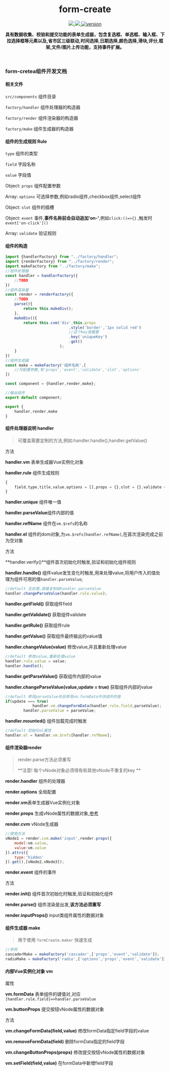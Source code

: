 <h1 align="center">form-create</h1>

<p align="center">
  <a href="https://github.com/xaboy/form-create/blob/master/LICENSE">
    <img src="https://img.shields.io/badge/License-MIT-yellow.svg" />
  </a>
  <a href="https://github.com/xaboy">
    <img src="https://img.shields.io/badge/Author-xaboy-blue.svg" />
  </a>
  <a href="https://www.npmjs.com/package/form-create">
    <img src="https://badge.fury.io/js/form-create.svg" alt="version" />
  </a>
</p>

<p align="center">
  <b>具有数据收集、校验和提交功能的表单生成器，包含复选框、单选框、输入框、下拉选择框等元素以及,省市区三级联动,时间选择,日期选择,颜色选择,滑块,评分,框架,文件/图片上传功能，支持事件扩展。</b>
</p>
<br />

### form-cretea组件开发文档

#### 相关文件

`src/components` 组件目录

`factory/handler`  组件处理器的构造器

`factory/render`  组件渲染器的构造器

`factory/make`  组件生成器的构造器



#### 组件的生成规则 Rule

`type` 组件的类型

`field` 字段名称

`value` 字段值

Object: `props` 组件配置参数

Array: `options` 可选择参数,例如radio组件,checkbox组件,select组件

Object: `slot` 组件的插槽

Object: `event` 事件,**事件名称前会自动追加'on-'**,例如`click:()=>{}` ,触发时 `event['on-click']()`

Array: `validate` 验证规则



#### 组件的构造

```javascript
import {handlerFactory} from "../factory/handler";
import {renderFactory} from "../factory/render";
import makeFactory from "../factory/make";
//组件处理器
const handler = handlerFactory({
    //TODO 
})
//组件渲染器
const render = renderFactory({
    //TODO
    parse(){
      	return this.makeDiv();
    },
  	makeDiv(){
        return this.cvm('div',this.props
                            .style('border','1px solid red')
                            //这个key很重要
                            .key('uniqueKey')
                            .get()
                        );
    }
})
//组件生成器
const make = makeFactory('组件名称',[
    //可配置参数,有'props','event','validate','slot','options'
])

const component = {handler,render,make};

//输出组件
export default component;

export {
    handler,render,make
}

```



#### 组件处理器说明 handler

>   可覆盖需要定制的方法,例如:handler.handle(),handler.getValue()

方法

**handler.vm** 表单生成器Vue实例化对象

**handler.rule** 组件生成规则

```javascript
{
    field,type,title,value,options = [],props = {},slot = {},validate = [],event = {}
}
```

**handler.unique** 组件唯一值

**handler.parseValue**组件内部的值

**handler.refName** 组件在`vm.$refs`的名称

**handler.el** 组件的dom对象,为`vm.$refs[handler.refName]`,在首次渲染完成之前为空对象

方法

**handler.verify()**组件首次初始化时触发,验证和初始化组件规则

**handler.handle()** 组件value发生变化时触发,用来处理value,将用户传入的值处理为组件可用的值`handler.parseValue`;

```javascript
//default 无处理,直接复制给handler.parseValue
handler.changeParseValue(handler.rule.value);
```

**handler.getField()** 获取组件field

**handler.getValidate()** 获取组件validate

**handler.getRule()**  获取组件rule

**handler.getValue()**  获取组件最终输出的value值

**handler.changeValue(value)**  修改value,并且重新处理value

```javascript
//default 修改value,重新处理value
handler.rule.value = value;
handler.handle();
```

**handler.getParseValue()**  获取组件内部的value

**handler.changeParseValue(value,update = true)**  获取组件内部的value

```javascript
//default 修改parseValue并且修改vm.formData中该组件的值
if(update === true)
            handler.vm.changeFormData(handler.rule.field,parseValue);
        handler.parseValue = parseValue;
```

**handler.mounted()**  组件加载完成时触发

```javascript
//default 初始化el属性
handler.el = handler.vm.$refs[handler.refName];
```



#### 组件渲染器render

>   render.parse方法必须重写
>
>   **注意! 每个vNode对象必须得有和其他vNode不重复的key **



**render.handler** 组件的处理器

**render.options**  全局配置

**render.vm**表单生成器Vue实例化对象

**render.props**  生成vNode属性的数据对象,[参考](https://cn.vuejs.org/v2/guide/render-function.html#深入-data-对象)

**render.cvm** vNode生成器

```javascript
//使用方法
vNode1 = render.cvm.make('input',render.props({
    model:vm.value,
  	value:vm.value
}).attrs({
    type:'hidden'
}).get(),[vNode2,vNode3]);
```

**render.event** 组件的事件

方法

**render.init()**  组件首次初始化时触发,验证和初始化组件

**render.parse()** 组件渲染是出发,**该方法必须重写**

**render.inputProps()** input类组件属性的数据对象



#### 组件生成器 make

>   用于使用 `formCreate.maker` 快速生成

```javascript
//举例
cascaderMake = makeFactory('cascader',['props','event','validate']);
radioMake = makeFactory('radio',['options','props','event','validate']);
```



#### 内部Vue实例化对象 vm

属性

**vm.formData** 表单组件的键值对,对应`[handler.rule.field]=>handler.parseValue`

**vm.buttonProps** 提交按钮vNode属性的数据对象

方法

**vm.changeFormData(field,value)**  修改formData指定field字段的value

**vm.removeFormData(field)** 删除formData指定的field字段

**vm.changeButtonProps(props)** 修改提交按钮vNode属性的数据对象

**vm.setField(field,value)** 在formData中新增field字段